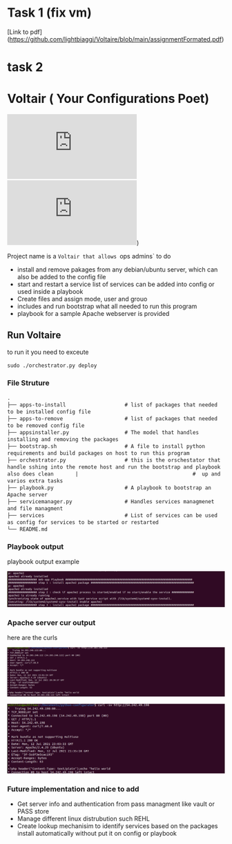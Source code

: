 # Task 1 (fix vm)
[Link to pdf] (https://github.com/lightbiaggi/Voltaire/blob/main/assignmentFormated.pdf)
# task 2
# Voltair ( Your Configurations Poet)

<!--- These are examples. See https://shields.io for others or to customize this set of shields. You might want to include dependencies, project status and licence info here --->
![GitHub repo size](https://img.shields.io/github/repo-size/scottydocs/README-template.md)
![GitHub contributors](https://img.shields.io/github/contributors/scottydocs/README-template.md))

Project name is a `Voltair that allows `ops admins` to do 
- install and remove pakages from any debian/ubuntu server, which can also be added to the config file
- start and restart a service list of services can be added into config or used inside a playbook
- Create files and assign mode, user and grouo
- includes and run bootstrap what all needed to run this program
- playbook for a sample Apache webserver is provided



## Run Voltaire

to run it you need to exceute 
```
sudo ./orchestrator.py deploy
```




### File Struture

    .
    ├── apps-to-install                   # list of packages that needed to be installed config file
    ├── apps-to-remove                    # list of packages that needed to be removed config file
    ├── appsinstaller.py                  # The model that handles installing and removing the packages
    ├── bootstrap.sh                      # A file to install python requirements and build packages on host to run this program
    ├── orchestrator.py                   # this is the orschestator that handle sshing into the remote host and run the bootstrap and playbook also does clean       |                                     #  up and varios extra tasks
    ├── playbook.py                       # A playbook to bootstrap an Apache server
    ├── servicemanager.py                 # Handles services managmenet and file managment
    ├── services                          # List of services can be used as config for services to be started or restarted
    └── README.md


### Playbook output

playbook output example

![playbook output](https://github.com/lightbiaggi/Voltaire/blob/main/img/playbook.png?raw=true)

### Apache server cur output

here are the curls

![server1](https://github.com/lightbiaggi/Voltaire/blob/main/img/server1.png?raw=true)

![server2](https://github.com/lightbiaggi/Voltaire/blob/main/img/server2.png?raw=true)


### Future implementation and nice to add
- Get server info and authentication from pass managment like vault or PASS store
- Manage different linux distrubution such REHL 
- Create lookup mechanisim to identify services based on the packages install automatically without put it on config or playbook


